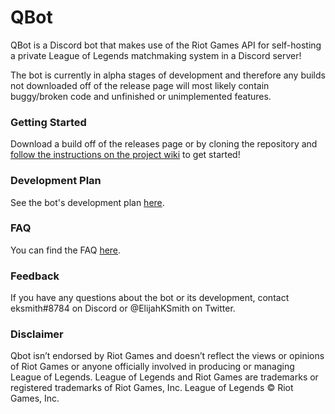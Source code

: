 # QBot
QBot is a Discord bot that makes use of the Riot Games API for self-hosting a private League of Legends matchmaking system in a Discord server!

The bot is currently in alpha stages of development and therefore any builds not downloaded off of the release page will most likely contain buggy/broken code and unfinished or unimplemented features.

### Getting Started

Download a build off of the releases page or by cloning the repository and [follow the instructions on the project wiki](https://github.com/ElijahKSmith/QBot/wiki/Getting-Started) to get started!

### Development Plan

See the bot's development plan [here](https://github.com/ElijahKSmith/QBot/wiki/Development-Plan).

### FAQ

You can find the FAQ [here](https://github.com/ElijahKSmith/QBot/wiki/FAQ).

### Feedback

If you have any questions about the bot or its development, contact eksmith#8784 on Discord or @ElijahKSmith on Twitter.

### Disclaimer

Qbot isn’t endorsed by Riot Games and doesn’t reflect the views or opinions of Riot Games or anyone officially involved in producing or managing League of Legends. League of Legends and Riot Games are trademarks or registered trademarks of Riot Games, Inc. League of Legends © Riot Games, Inc.
